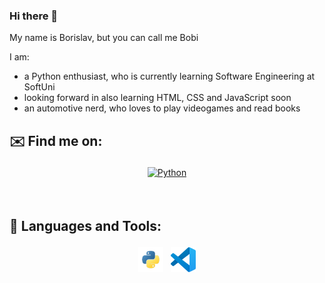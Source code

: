 ### Hi there 👋

My name is Borislav, but you can call me Bobi

I am:
* a Python enthusiast, who is currently learning Software Engineering at SoftUni
* looking forward in also learning HTML, CSS and JavaScript soon
* an automotive nerd, who loves to play videogames and read books

## ✉️ Find me on:


<p align="center">
 <a href="https://linkedin.com/in/borivanov1989" target="_blank" rel="noopener noreferrer"> <img src="https://cdn.jsdelivr.net/npm/simple-icons@v3/icons/linkedin.svg" alt="Python" height="40" style="vertical-align:top; margin:4px"></a>
</p>

<br />

## 🧰 Languages and Tools:
<p align="center">
<img src="https://raw.githubusercontent.com/github/explore/80688e429a7d4ef2fca1e82350fe8e3517d3494d/topics/python/python.png" alt="Python" height="40" style="vertical-align:top; margin:4px">
<img src="https://raw.githubusercontent.com/github/explore/80688e429a7d4ef2fca1e82350fe8e3517d3494d/topics/visual-studio-code/visual-studio-code.png" alt="VS Code" height="40" style="vertical-align:top; margin:4px">
</p>
